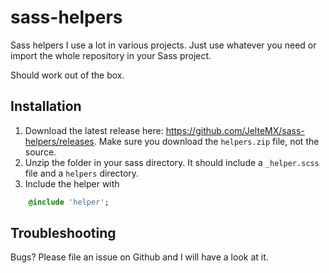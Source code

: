 # sass-helpers

Sass helpers I use a lot in various projects. Just use whatever you need or import the whole repository in your Sass project.

Should work out of the box.

## Installation

1. Download the latest release here: https://github.com/JelteMX/sass-helpers/releases. Make sure you download the `helpers.zip` file, not the source.
2. Unzip the folder in your sass directory. It should include a `_helper.scss` file and a `helpers` directory.
3. Include the helper with

```sass
    @include 'helper';
```

## Troubleshooting

Bugs? Please file an issue on Github and I will have a look at it.
